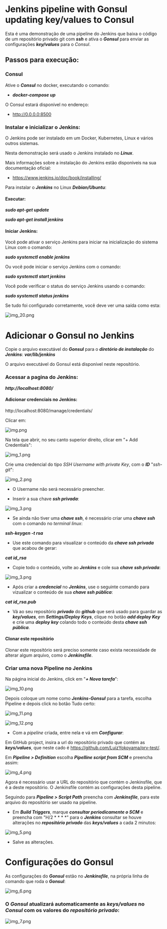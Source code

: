 # Jenkins pipeline with Gonsul updating key/values to Consul

Esta é uma demonstração de uma pipeline do Jenkins que baixa o código de um repositório privado git com ***ssh*** e ativa o ***Gonsul*** para 
enviar as configurações ***key/values*** para o *Consul*.


## Passos para execução:

### Consul

Ative o ***Consul*** no docker, executando o comando:

* ***docker-compose up***

O Consul estará disponível no endereço:

* http://0.0.0.0:8500

### Instalar e inicializar o Jenkins:

O Jenkins pode ser instalado em um Docker, Kubernetes, Linux e vários outros sistemas.

Nesta demonstração será usado o Jenkins instalado no ***Linux***.

Mais informações sobre a instalação do Jenkins estão disponíveis na sua documentação oficial:

* https://www.jenkins.io/doc/book/installing/

Para instalar o ***Jenkins*** no Linux ***Debian/Ubuntu***:

#### Executar:

***sudo apt-get update***

***sudo apt-get install jenkins***

#### Iniciar Jenkins:

Você pode ativar o serviço Jenkins para iniciar na inicialização do sistema Linux com o comando:

***sudo systemctl enable jenkins***

Ou você pode iniciar o serviço Jenkins com o comando:

***sudo systemctl start jenkins***

Você pode verificar o status do serviço Jenkins usando o comando:

***sudo systemctl status jenkins***

Se tudo foi configurado corretamente, você deve ver uma saída como esta:

![img_20.png](img_20.png)


# Adicionar o Gonsul no Jenkins

Copie o arquivo executável do ***Gonsul*** para o ***diretório de instalação*** do ***Jenkins***: ***var/lib/jenkins***

O arquivo executável do Gonsul está disponível neste reposítório.

### Acessar a pagina do Jenkins:
***http://localhost:8080/***

#### Adicionar credenciais no Jenkins:

http://localhost:8080/manage/credentials/

Clicar em:

![img.png](img.png)

Na tela que abrir, no seu canto superior direito, clicar em "+ Add Credentials":

![img_1.png](img_1.png)

Crie uma credencial do tipo *SSH Username with private Key*, com o ***ID*** "*ssh-git*":

![img_2.png](img_2.png)

* O Username não será necessário preencher.

* Inserir a sua chave ***ssh privada***:

![img_3.png](img_3.png)

* Se ainda não tiver uma ***chave ssh***, é necessário criar uma ***chave ssh*** com o comando no *terminal linux*:

***ssh-keygen -t rsa***

* Use este comando para visualizar o conteúdo da ***chave ssh privada*** que acabou de gerar: 

***cat id_rsa***

* Copie todo o conteúdo, volte ao ***Jenkins*** e cole sua ***chave ssh privada***:

![img_3.png](img_3.png)

* Após criar a ***credencial*** no ***Jenkins***, use o seguinte comando para vizualizar o conteúdo de sua ***chave ssh pública***:

***cat id_rsa.pub***

* Vá ao seu repositório ***privado*** do ***github*** que será usado para guardar as ***key/values***, em ***Settings/Deploy Keys***, clique no botão ***add deploy Key*** e crie
uma ***deploy key*** colando todo o conteúdo desta ***chave ssh pública***.


#### Clonar este repositório

Clonar este repositório será preciso somente caso exista necessidade de alterar algum arquivo, como o ***Jenkinsfile***.


### Criar uma nova Pipeline no Jenkins


Na página inicial do Jenkins, click em "***+ Nova tarefa***":

![img_10.png](img_10.png)

Depois coloque um nome como ***Jenkins-Gonsul*** para a tarefa, escolha Pipeline e depois click no botão Tudo certo:

![img_11.png](img_11.png)

![img_12.png](img_12.png)


* Com a *pipeline* criada, entre nela e vá em ***Configurar***:

Em GitHub project, insira a url do repositório privado que contém as ***keys/values***, 
que neste cado é https://github.com/LuizYokoyama/prv-test/.


Em ***Pipeline > Definition*** escolha ***Pipelline script from SCM*** e preencha assim:

![img_4.png](img_4.png)

Agora é necessário usar a URL do repositório que contém o Jenkinsfile, que é a deste repositório. O Jenkinsfile contém as configurações desta pipeline.

Seguindo para ***Pipeline > Script Path*** preencha com ***Jenkinsfile***, para este arquivo do repositório ser usado na pipeline.

* Em ***Build Triggers***, marque ***consultar periodicamente o SCM*** e preencha com "H/2 * * * *" para o ***Jenkins*** consultar se 
houve alterações no ***repositório privado*** das ***keys/values*** a cada 2 minutos:

![img_5.png](img_5.png)

* Salve as alterações.

# Configurações do Gonsul

As configurações do ***Gonsul*** estão no ***Jenkinsfile***, na própria linha de comando que roda o ***Gonsul***:

![img_6.png](img_6.png)



### O ***Gonsul*** atualizará automaticamente as ***keys/values*** no ***Consul*** com os valores do ***repositório privado***:

![img_7.png](img_7.png)



